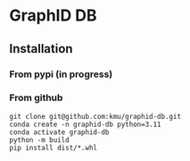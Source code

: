 # GraphID DB

## Installation

### From pypi (in progress)

### From github
```
git clone git@github.com:kmu/graphid-db.git
conda create -n graphid-db python=3.11
conda activate graphid-db
python -m build
pip install dist/*.whl
```

